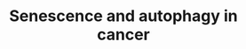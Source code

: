 ---
annotations:
- id: PW:0000277
  parent: regulatory pathway
  type: Pathway Ontology
  value: cellular senescence pathway
- id: PW:0000278
  parent: regulatory pathway
  type: Pathway Ontology
  value: autophagy pathway
authors:
- Mkutmon
- MaintBot
- Eweitz
description: Senescense and Autophagy Pathways in Cancer
last-edited: 2021-05-21
organisms:
- Bos taurus
redirect_from:
- /index.php/Pathway:WP3231
- /instance/WP3231
- /instance/WP3231_r117600
revision: r117600
schema-jsonld:
- '@context': https://schema.org/
  '@id': https://wikipathways.github.io/pathways/WP3231.html
  '@type': Dataset
  creator:
    '@type': Organization
    name: WikiPathways
  description: Senescense and Autophagy Pathways in Cancer
  keywords:
  - AKT1S1
  - AMBRA1
  - ATG12
  - ATG13
  - ATG14
  - ATG16L1
  - ATG3
  - ATG5
  - ATG7
  - BCL2
  - BECN1
  - BMP2
  - BRAF
  - CD44
  - CDC25B
  - CDKN1A
  - CDKN1B
  - CDKN2A
  - COL10A1
  - COL1A1
  - COL3A1
  - CREG1
  - CXCL14
  - CXCL8
  - E2F1
  - FKBP8
  - FN1
  - GABARAP
  - GABARAPL1
  - GABARAPL2
  - GRO1
  - GSK3B
  - GSN
  - HMGA1
  - HRAS
  - IFI16
  - IFNG
  - IGF-I
  - IGF1R
  - IGFBP3
  - IGFBP5
  - IGFBP7
  - IL1A
  - IL1B
  - IL24
  - IL6
  - IL6R
  - IL6ST
  - ING1
  - ING2
  - INHBA
  - IRF1
  - IRF5
  - IRF7
  - JUN
  - KMT2A
  - LAMP1
  - LAMP2
  - MAP1LC3A
  - MAP1LC3B
  - MAP1LC3C
  - MAP2K1
  - MAP2K3
  - MAPK1
  - MAPK14
  - MDM2
  - MGC138057
  - MLST8
  - MMP14
  - MTOR
  - PCNA
  - PIK3C3
  - PIP3(16:0/16:0)
  - PLAT
  - PLAU
  - PTEN
  - RAF1
  - RB1
  - RB1CC1
  - RNASEL
  - RSL1D1
  - SERPINB2
  - SERPINE1
  - SH3GLB1
  - SLC39A1
  - SLC39A2
  - SLC39A3
  - SLC39A4
  - SMAD3
  - SMAD4
  - SPARC
  - SQSTM1
  - SRC
  - TGFB1
  - THBS1
  - TNFSF15
  - TP53
  - ULK1
  - UVRAG
  - VTN
  license: CC0
  name: Senescence and autophagy in cancer
seo: CreativeWork
title: Senescence and autophagy in cancer
wpid: WP3231
---